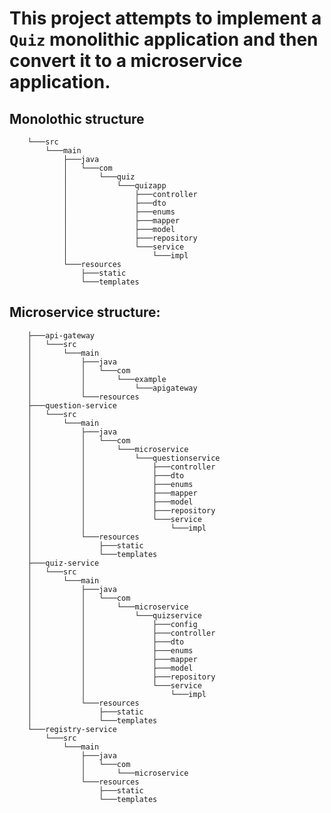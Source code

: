 # This project attempts to implement a `Quiz` monolithic application and then convert it to a microservice application.

## Monolothic structure
        
        └───src
            └───main
                ├───java                         
                │   └───com
                │       └───quiz
                │           └───quizapp
                │               ├───controller
                │               ├───dto
                │               ├───enums
                │               ├───mapper
                │               ├───model
                │               ├───repository
                │               └───service
                │                   └───impl
                └───resources
                    ├───static
                    └───templates


## Microservice structure:

        ├───api-gateway
        │   └───src
        │       └───main
        │           ├───java
        │           │   └───com
        │           │       └───example
        │           │           └───apigateway
        │           └───resources
        ├───question-service
        │   └───src
        │       └───main
        │           ├───java
        │           │   └───com
        │           │       └───microservice
        │           │           └───questionservice
        │           │               ├───controller
        │           │               ├───dto
        │           │               ├───enums
        │           │               ├───mapper
        │           │               ├───model
        │           │               ├───repository
        │           │               └───service
        │           │                   └───impl
        │           └───resources
        │               ├───static
        │               └───templates
        ├───quiz-service
        │   └───src
        │       └───main
        │           ├───java
        │           │   └───com
        │           │       └───microservice
        │           │           └───quizservice
        │           │               ├───config
        │           │               ├───controller
        │           │               ├───dto
        │           │               ├───enums
        │           │               ├───mapper
        │           │               ├───model
        │           │               ├───repository
        │           │               └───service
        │           │                   └───impl
        │           └───resources
        │               ├───static
        │               └───templates
        └───registry-service
            └───src
                └───main
                    ├───java
                    │   └───com
                    │       └───microservice
                    └───resources
                        ├───static
                        └───templates
        


